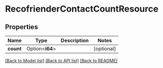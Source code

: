 # RecofrienderContactCountResource

## Properties

Name | Type | Description | Notes
------------ | ------------- | ------------- | -------------
**count** | Option<**i64**> |  | [optional]

[[Back to Model list]](../README.md#documentation-for-models) [[Back to API list]](../README.md#documentation-for-api-endpoints) [[Back to README]](../README.md)


